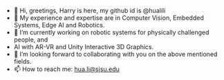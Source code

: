 - 👋 Hi, greetings, Harry is here, my github id is @hualili
- 👀 My experience and expertise are in Computer Vision, Embedded Systems, Edge AI and Robotics. 
- 🌱 I’m currently working on robotic systems for physically challenged people, and
- AI with AR-VR and Unity Interactive 3D Graphics. 
- 💞️ I’m looking forward to collaborating with you on the above mentioned fields. 
- 📫 How to reach me: hua.li@sjsu.edu

<!--- 
--->
